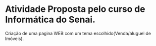 # Atividade Proposta pelo curso de Informática do Senai.

Criação de uma pagina WEB com um tema escolhido(Venda/aluguel de Imóveis).
